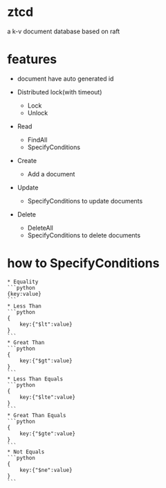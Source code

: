 # ztcd
a k-v document database based on raft

# features

* document have auto generated id
* Distributed lock(with timeout)
    * Lock 
    * Unlock
* Read
    * FindAll
    * SpecifyConditions
    
* Create
    * Add a document
* Update
    * SpecifyConditions to update documents
* Delete
    * DeleteAll
    * SpecifyConditions to delete documents

# how to SpecifyConditions
    * Equality
    ```python
    {key:value}
    ```
    * Less Than
    ```python
    {
        key:{"$lt":value}
    }
    ```
    * Great Than
    ```python
    {
        key:{"$gt":value}
    }
    ```
    * Less Than Equals
    ```python
    {
        key:{"$lte":value}
    }
    ```
    * Great Than Equals
    ```python
    {
        key:{"$gte":value}
    }
    ```
    * Not Equals
    ```python
    {
        key:{"$ne":value}
    }
    ```

